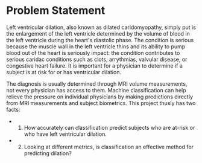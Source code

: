 # Problem Statement

Left ventricular dilation, also known as dilated caridomyopathy, simply put is the enlargement of the left ventricle determined by the volume of blood in the left ventricle during the heart's diastolic phase.  The condition is serious because the muscle wall in the left ventricle thins and its ability to pump blood out of the heart is seriously impact: the condition contributes to serious caridac conditions such as clots, arrythmias, valvular disease, or congestive heart failure.  It is important for a physician to determine if a subject is at risk for or has ventricular dilation. 

The diagnosis is usually determined through MRI volume measurements, not every physician has access to them.  Machine classification can help relieve the pressure on individual physicians by making predictions directly from MRI measurements and subject biometrics.  This project thusly has two facts:

- 1. How accurately can classification predict subjects who are at-risk or who have left ventricular dilation.

- 2. Looking at different metrics, is classification an effective method for predicting dilation?